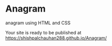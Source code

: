 # Anagram
anagram using HTML and CSS

Your site is ready to be published at https://shishpalchauhan288.github.io/Anagram/
